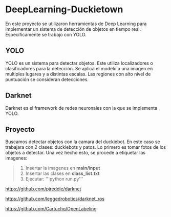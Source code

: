 # DeepLearning-Duckietown
En este proyecto se utilizaron herramientas de Deep Learning para implementar un sistema de detección de objetos en tiempo real. Especificamente se trabajo con YOLO.
## YOLO
YOLO es un sistema para detectar objetos. Este utiliza localizadores o clasificadores para la detección. Se aplica el modelo a una imagen en multiples lugares y a distintas escalas. Las regiones con alto nivel de puntuación se consideran detecciones.
## Darknet
Darknet es el framework de redes neuronales con la que se implementa YOLO.
## Proyecto
Buscamos detectar objetos con la camara del duckiebot. En este caso se trabajara con 2 clases: duckiebots y patos. Lo primero es tomar fotos de los objetos a detectar. Una vez hecho esto, se procede a etiquetar las imagenes:

>1) Insertar la imagenes en **main/input**
>2) Insertar las clases en **class_list.txt**
>3) Ejecutar: '''python run.py'''



https://github.com/pjreddie/darknet

https://github.com/leggedrobotics/darknet_ros

https://github.com/Cartucho/OpenLabeling
